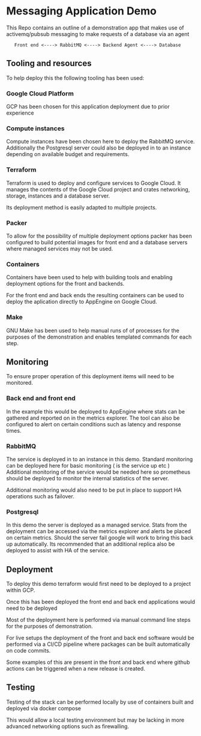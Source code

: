 # Messaging Application Demo 

This Repo contains an outline of a demonstration app that makes use of
activemq/pubsub messaging to make requests of a database via an agent


```
   Front end <----> RabbitMQ <----> Backend Agent <----> Database

```

## Tooling and resources

To help deploy this the following tooling has been used:

### Google Cloud Platform

GCP has been chosen for this application deployment due to prior experience

### Compute instances

Compute instances have been chosen here to deploy the RabbitMQ service.
Additionally the Postgresql server could also be deployed in to an instance
depending on available budget and requirements.

### Terraform

Terraform is used to deploy and configure services to Google Cloud.
It manages the contents of the Google Cloud project and crates networking,
storage, instances and a database server.

Its deployment method is easily adapted to multiple projects.

### Packer

To allow for the possibility of multiple deployment options packer has been
configured to build potential images for front end and a database servers where
managed services may not be used.

### Containers

Containers have been used to help with building tools and enabling deployment
options for the front and backends.

For the front end and back ends the resulting containers can be used to deploy
the aplication directly to AppEngine on Google Cloud.

### Make

GNU Make has been used to help manual runs of of processes for the purposes of
the demonstration and enables templated commands for each step.



## Monitoring

To ensure proper operation of this deployment items will need to be monitored.

### Back end and front end

In the example this would be deployed to AppEngine where stats can be gathered
and reported on in the metrics explorer. The tool can also be configured to
alert on certain conditions such as latency and response times.

### RabbitMQ

The service is deployed in to an instance in this demo.
Standard monitoring can be deployed here for basic monitoring ( is the service
up etc ) Additional monitoring of the service would be needed here so
prometheus should be deployed to monitor the internal statistics of the server.

Additional monitoring would also need to be put in place to support HA
operations such as failover.

### Postgresql

In this demo the server is deployed as a managed service. Stats from the
deployment can be accessed via the metrics explorer and alerts be placed on
certain metrics. Should the server fail google will work to bring this back up
automatically. Its recommended that an additional replica also be deployed to
assist with HA of the service.


## Deployment

To deploy this demo terraform would first need to be deployed to a project
within GCP.

Once this has been deployed the front end and back end applications would need
to be deployed 

Most of the deployment here is performed via manual command line steps for the
purposes of demonstration.

For live setups the deployment of the front and back end software would be
performed via a CI/CD pipeline where packages can be built automatically on
code commits.

Some examples of this are present in the front and back end where github
actions can be triggered when a new release is created.



## Testing

Testing of the stack can be performed locally by use of containers built and
deployed via docker compose

This would allow a local testing environment but may be lacking in more
advanced networking options such as firewalling.


